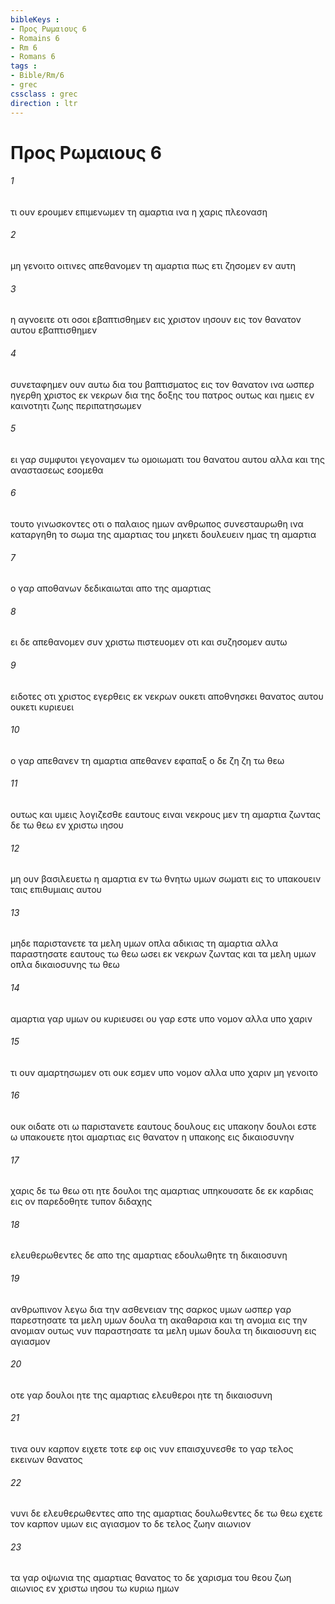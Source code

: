 ```yaml
---
bibleKeys : 
- Προς Ρωμαιους 6
- Romains 6
- Rm 6
- Romans 6
tags : 
- Bible/Rm/6
- grec
cssclass : grec
direction : ltr
---
```


# Προς Ρωμαιους 6

###### 1
τι ουν ερουμεν επιμενωμεν τη αμαρτια ινα η χαρις πλεοναση
###### 2
μη γενοιτο οιτινες απεθανομεν τη αμαρτια πως ετι ζησομεν εν αυτη
###### 3
η αγνοειτε οτι οσοι εβαπτισθημεν εις χριστον ιησουν εις τον θανατον αυτου εβαπτισθημεν
###### 4
συνεταφημεν ουν αυτω δια του βαπτισματος εις τον θανατον ινα ωσπερ ηγερθη χριστος εκ νεκρων δια της δοξης του πατρος ουτως και ημεις εν καινοτητι ζωης περιπατησωμεν
###### 5
ει γαρ συμφυτοι γεγοναμεν τω ομοιωματι του θανατου αυτου αλλα και της αναστασεως εσομεθα
###### 6
τουτο γινωσκοντες οτι ο παλαιος ημων ανθρωπος συνεσταυρωθη ινα καταργηθη το σωμα της αμαρτιας του μηκετι δουλευειν ημας τη αμαρτια
###### 7
ο γαρ αποθανων δεδικαιωται απο της αμαρτιας
###### 8
ει δε απεθανομεν συν χριστω πιστευομεν οτι και συζησομεν αυτω
###### 9
ειδοτες οτι χριστος εγερθεις εκ νεκρων ουκετι αποθνησκει θανατος αυτου ουκετι κυριευει
###### 10
ο γαρ απεθανεν τη αμαρτια απεθανεν εφαπαξ ο δε ζη ζη τω θεω
###### 11
ουτως και υμεις λογιζεσθε εαυτους ειναι νεκρους μεν τη αμαρτια ζωντας δε τω θεω εν χριστω ιησου
###### 12
μη ουν βασιλευετω η αμαρτια εν τω θνητω υμων σωματι εις το υπακουειν ταις επιθυμιαις αυτου
###### 13
μηδε παριστανετε τα μελη υμων οπλα αδικιας τη αμαρτια αλλα παραστησατε εαυτους τω θεω ωσει εκ νεκρων ζωντας και τα μελη υμων οπλα δικαιοσυνης τω θεω
###### 14
αμαρτια γαρ υμων ου κυριευσει ου γαρ εστε υπο νομον αλλα υπο χαριν
###### 15
τι ουν αμαρτησωμεν οτι ουκ εσμεν υπο νομον αλλα υπο χαριν μη γενοιτο
###### 16
ουκ οιδατε οτι ω παριστανετε εαυτους δουλους εις υπακοην δουλοι εστε ω υπακουετε ητοι αμαρτιας εις θανατον η υπακοης εις δικαιοσυνην
###### 17
χαρις δε τω θεω οτι ητε δουλοι της αμαρτιας υπηκουσατε δε εκ καρδιας εις ον παρεδοθητε τυπον διδαχης
###### 18
ελευθερωθεντες δε απο της αμαρτιας εδουλωθητε τη δικαιοσυνη
###### 19
ανθρωπινον λεγω δια την ασθενειαν της σαρκος υμων ωσπερ γαρ παρεστησατε τα μελη υμων δουλα τη ακαθαρσια και τη ανομια εις την ανομιαν ουτως νυν παραστησατε τα μελη υμων δουλα τη δικαιοσυνη εις αγιασμον
###### 20
οτε γαρ δουλοι ητε της αμαρτιας ελευθεροι ητε τη δικαιοσυνη
###### 21
τινα ουν καρπον ειχετε τοτε εφ οις νυν επαισχυνεσθε το γαρ τελος εκεινων θανατος
###### 22
νυνι δε ελευθερωθεντες απο της αμαρτιας δουλωθεντες δε τω θεω εχετε τον καρπον υμων εις αγιασμον το δε τελος ζωην αιωνιον
###### 23
τα γαρ οψωνια της αμαρτιας θανατος το δε χαρισμα του θεου ζωη αιωνιος εν χριστω ιησου τω κυριω ημων
